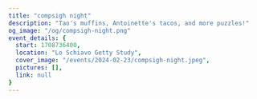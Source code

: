```yaml
---
title: "compsigh night"
description: "Tao's muffins, Antoinette's tacos, and more puzzles!"
og_image: "/og/compsigh-night.png"
event_details: {
  start: 1708736400,
  location: "Lo Schiavo Getty Study",
  cover_image: "/events/2024-02-23/compsigh-night.jpeg",
  pictures: [],
  link: null
}
---
```

